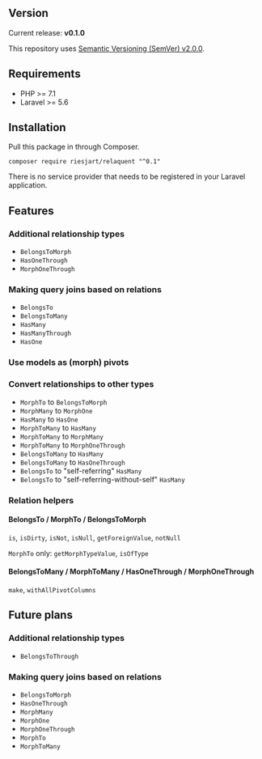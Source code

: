 ## Version

Current release: **v0.1.0**

This repository uses [Semantic Versioning (SemVer) v2.0.0](http://semver.org/spec/v2.0.0.html).

## Requirements

* PHP >= 7.1
* Laravel >= 5.6

## Installation

Pull this package in through Composer.

```
composer require riesjart/relaquent "^0.1"
```

There is no service provider that needs to be registered in your Laravel application.

## Features

### Additional relationship types

* `BelongsToMorph`
* `HasOneThrough`
* `MorphOneThrough`

### Making query joins based on relations

* `BelongsTo`
* `BelongsToMany`
* `HasMany`
* `HasManyThrough`
* `HasOne`

### Use models as (morph) pivots

### Convert relationships to other types

* `MorphTo` to `BelongsToMorph`
* `MorphMany` to `MorphOne`
* `HasMany` to `HasOne`
* `MorphToMany` to `HasMany`
* `MorphToMany` to `MorphMany`
* `MorphToMany` to `MorphOneThrough`
* `BelongsToMany` to `HasMany`
* `BelongsToMany` to `HasOneThrough`
* `BelongsTo` to "self-referring" `HasMany`
* `BelongsTo` to "self-referring-without-self" `HasMany`

### Relation helpers

#### BelongsTo / MorphTo / BelongsToMorph

`is`, `isDirty`, `isNot`, `isNull`, `getForeignValue`, `notNull`

`MorphTo` only: `getMorphTypeValue`, `isOfType`

#### BelongsToMany / MorphToMany / HasOneThrough / MorphOneThrough

`make`, `withAllPivotColumns`

## Future plans

### Additional relationship types

* `BelongsToThrough`

### Making query joins based on relations

* `BelongsToMorph`
* `HasOneThrough`
* `MorphMany`
* `MorphOne`
* `MorphOneThrough`
* `MorphTo`
* `MorphToMany`
